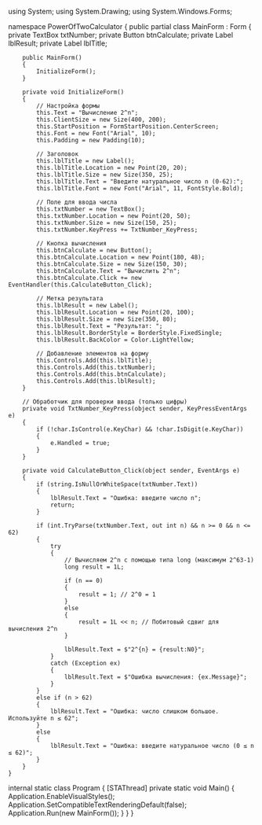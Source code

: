 using System;
using System.Drawing;
using System.Windows.Forms;

namespace PowerOfTwoCalculator
{
    public partial class MainForm : Form
    {
        private TextBox txtNumber;
        private Button btnCalculate;
        private Label lblResult;
        private Label lblTitle;

        public MainForm()
        {
            InitializeForm();
        }

        private void InitializeForm()
        {
            // Настройка формы
            this.Text = "Вычисление 2^n";
            this.ClientSize = new Size(400, 200);
            this.StartPosition = FormStartPosition.CenterScreen;
            this.Font = new Font("Arial", 10);
            this.Padding = new Padding(10);
            
            // Заголовок
            this.lblTitle = new Label();
            this.lblTitle.Location = new Point(20, 20);
            this.lblTitle.Size = new Size(350, 25);
            this.lblTitle.Text = "Введите натуральное число n (0-62):";
            this.lblTitle.Font = new Font("Arial", 11, FontStyle.Bold);
            
            // Поле для ввода числа
            this.txtNumber = new TextBox();
            this.txtNumber.Location = new Point(20, 50);
            this.txtNumber.Size = new Size(150, 25);
            this.txtNumber.KeyPress += TxtNumber_KeyPress;
            
            // Кнопка вычисления
            this.btnCalculate = new Button();
            this.btnCalculate.Location = new Point(180, 48);
            this.btnCalculate.Size = new Size(150, 30);
            this.btnCalculate.Text = "Вычислить 2^n";
            this.btnCalculate.Click += new EventHandler(this.CalculateButton_Click);
            
            // Метка результата
            this.lblResult = new Label();
            this.lblResult.Location = new Point(20, 100);
            this.lblResult.Size = new Size(350, 80);
            this.lblResult.Text = "Результат: ";
            this.lblResult.BorderStyle = BorderStyle.FixedSingle;
            this.lblResult.BackColor = Color.LightYellow;
            
            // Добавление элементов на форму
            this.Controls.Add(this.lblTitle);
            this.Controls.Add(this.txtNumber);
            this.Controls.Add(this.btnCalculate);
            this.Controls.Add(this.lblResult);
        }

        // Обработчик для проверки ввода (только цифры)
        private void TxtNumber_KeyPress(object sender, KeyPressEventArgs e)
        {
            if (!char.IsControl(e.KeyChar) && !char.IsDigit(e.KeyChar))
            {
                e.Handled = true;
            }
        }

        private void CalculateButton_Click(object sender, EventArgs e)
        {
            if (string.IsNullOrWhiteSpace(txtNumber.Text))
            {
                lblResult.Text = "Ошибка: введите число n";
                return;
            }

            if (int.TryParse(txtNumber.Text, out int n) && n >= 0 && n <= 62)
            {
                try
                {
                    // Вычисляем 2^n с помощью типа long (максимум 2^63-1)
                    long result = 1L;
                    
                    if (n == 0)
                    {
                        result = 1; // 2^0 = 1
                    }
                    else
                    {
                        result = 1L << n; // Побитовый сдвиг для вычисления 2^n
                    }
                    
                    lblResult.Text = $"2^{n} = {result:N0}";
                }
                catch (Exception ex)
                {
                    lblResult.Text = $"Ошибка вычисления: {ex.Message}";
                }
            }
            else if (n > 62)
            {
                lblResult.Text = "Ошибка: число слишком большое. Используйте n ≤ 62";
            }
            else
            {
                lblResult.Text = "Ошибка: введите натуральное число (0 ≤ n ≤ 62)";
            }
        }
    }
internal static class Program
    {
        [STAThread]
        private static void Main()
        {
            Application.EnableVisualStyles();
            Application.SetCompatibleTextRenderingDefault(false);
            Application.Run(new MainForm());
        }
    }
}